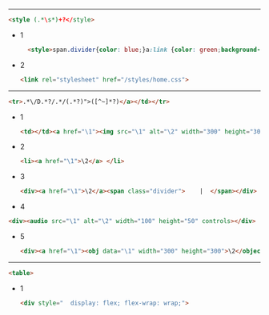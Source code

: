 <!-- Required extensions: pymdownx.betterem, pymdownx.tilde, pymdownx.emoji, pymdownx.tasklist, pymdownx.superfences -->

---

```html
<style (.*\s*)+?</style>
```

- 1
  ```html
  	<style>span.divider{color: blue;}a:link {color: green;background-color: transparent;text-decoration: none;}a:visited {color: pink;background-color: transparent;text-decoration: none;}a:hover {color: red;background-color: transparent;text-decoration: underline;}a:active {color: yellow;background-color: transparent;text-decoration: underline;}body{	background-color:black;	color:white;	}</style>
  ```
- 2
  ```html
  <link rel="stylesheet" href="/styles/home.css"> 
  ```

---

```html
<tr>.*\/D.*?/.*/(.*?)">([^~]*?)</a></td></tr>
```

- 1
  ```html
  <td></td><a href="\1"><img src="\1" alt="\2" width="300" height="300"></a>
  ```
- 2
  ```html
  <li><a href="\1">\2</a> </li>
  ```
- 3
    ```html  
    <div><a href="\1">\2</a><span class="divider">    |  </span></div>
    ```

-  4
  ```html
  <div><audio src="\1" alt="\2" width="100" height="50" controls></div>
  ```
- 5
  ```html
  <div><a href="\1"><obj data="\1" width="300" height="300">\2</object></a></div>&nbsp;
  ```
  
---
```html
<table>
```

- 1
  ```html
  <div style="  display: flex; flex-wrap: wrap;">
  ```